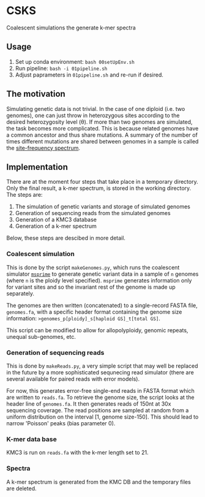 # CSKS
Coalescent simulations the generate k-mer spectra

## Usage
1. Set up conda environment: `bash 00setUpEnv.sh`
2. Run pipeline: `bash -i 01pipeline.sh`
3. Adjust paprameters in `01pipeline.sh` and re-run if desired.


## The motivation
Simulating genetic data is not trivial. In the case of one diploid (i.e. two genomes), one can just throw in heterozygous sites according to the desired heterozygosity level (θ). If more than two genomes are simulated, the task becomes more complicated. This is because related genomes have a common ancestor and thus share mutations. A summary of the number of times different mutations are shared between genomes in a sample is called the [site-frequency spectrum](https://en.wikipedia.org/wiki/Allele_frequency_spectrum).

## Implementation
There are at the moment four steps that take place in a temporary directory. Only the final result, a k-mer spectrum, is stored in the working directory. The steps are:
1. The simulation of genetic variants and storage of simulated genomes
2. Generation of sequencing reads from the simulated genomes
3. Generation of a KMC3 database
4. Generation of a k-mer spectrum

Below, these steps are descibed in more detail.

### Coalescent simulation
This is done by the script `makeGenomes.py`, which runs the coalescent simulator [`msprime`](https://tskit.dev/msprime/docs/stable/quickstart.html) to generate genetic variant data in a sample of `n` genomes (where `n` is the ploidy level specified). `msprime` generates information only for variant sites and so the invariant rest of the genome is made up separately.

The genomes are then written (concatenated) to a single-record FASTA file, `genomes.fa`, with a specific header format containing the genome size information: `>genomes_p[ploidy]_s[haploid GS]_t[total GS]`.

This script can be modified to allow for allopolyploidy, genomic repeats, unequal sub-genomes, etc.

### Generation of sequencing reads
This is done by `makeReads.py`, a very simple script that may well be replaced in the future by a more sophisticated sequnecing read simulator (there are several available for paired reads with error models).

For now, this generates error-free single-end reads in FASTA format which are written to `reads.fa`. To retrieve the genome size, the script looks at the header line of `genomes.fa`. It then generates reads of 150nt at 30x sequencing coverage. The read positions are sampled at random from a uniform distribution on the interval \[1, genome size-150\]. This should lead to narrow 'Poisson' peaks (bias parameter 0).

### K-mer data base
KMC3 is run on `reads.fa` with the k-mer length set to 21.

### Spectra
A k-mer spectrum is generated from the KMC DB and the temporary files are deleted.

